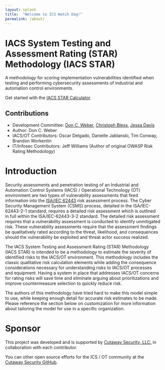 ```yaml
---
layout: splash
title:  "Welcome to ICS Watch Dog!"
permalink: /about/
---
```


# IACS System Testing and Assessment Rating (STAR) Methodology (IACS STAR)
A methodology for scoring implementation vulnerabilities identified when testing and performing cybersecurity assessments of industrial and automation control environments.  

Get started with the [IACS STAR Calculator](#iacs-star-calculator)

## Contributions

* Development Committee: [Don C. Weber](https://www.linkedin.com/in/cutaway/), [Christoph Bless](https://www.linkedin.com/in/christoph-bless-111374199/), [Jessa Davis](https://www.linkedin.com/in/davisjessa/)
* Author: Don C. Weber
* IACS/OT Contributors: Oscar Delgado, Danielle Jablanski, Tim Conway, Brandon Workentin
* IT/Infosec Contributors: Jeff Williams (Author of original OWASP Risk Rating Methodology)

# Introduction

Security assessments and penetration testing of an Industrial and Automation Control Systems (IACS) / Operational Technology (OT) environment are two types of vulnerability assessments that feed information into the [ISA/IEC 62443](https://www.isa.org/standards-and-publications/isa-standards/isa-iec-62443-series-of-standards) risk assessment process. The Cyber Security Management System (CSMS) process, detailed in the ISA/IEC-62443-2-1 standard, requires a detailed risk assessment which is outlined in full within the ISA/IEC-62443-3-2 standard. The detailed risk assessment requires that a vulnerability assessment is conducted to identify unmitigated risk. These vulnerability assessments require that the assessment findings be qualitatively rated according to the threat, likelihood, and consequences should the vulnerability be exploited and threat actor success realized. 

The IACS System Testing and Assessment Rating (STAR) Methodology (IACS STAR) is intended to be a methodology to estimate the severity of identified risks to the IACS/OT environment. This methodology includes the classic qualitative risk calculation elements while adding the consequence considerations necessary for understanding risks to IACS/OT processes and equipment. Having a system in place that addresses IACS/OT concerns for rating risks will save time and eliminate arguing about prioritizations and improve countermeasure selection to quickly reduce risk. 

The authors of this methodology have tried hard to make this model simple to use, while keeping enough detail for accurate risk estimates to be made. Please reference the section below on customization for more information about tailoring the model for use in a specific organization.

# Sponsor

This project was developed and is supported by [Cutaway Security, LLC.](https://www.cutawaysecurity.com/) in collaboration with each contributor.

You can other open source efforts for the ICS / OT community at the [Cutaway Security GitHub](https://github.com/cutaway-security).